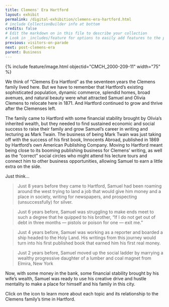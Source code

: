 ```yaml
---
title: Clemens' Era Hartford
layout: exhibit
permalink: /digital-exhibition/clemens-era-hartford.html
# include CollectionBuilder info at bottom
credits: false
# Edit the markdown on in this file to describe your collection
# Look in _includes/feature for options to easily add features to the page
previous: visitors-on-parade
next: post-clemens-era
parent: Business
---
```


{% include feature/image.html objectid="CMCH_2000-209-11" width="75" %}

We think of “Clemens Era Hartford” as the seventeen years the Clemens family lived here. But we have to remember that Hartford’s existing sophisticated population, dynamic commerce, splendid homes, broad avenues, and natural beauty were what attracted Samuel and Olivia Clemens to relocate here in 1871. And Hartford continued to grow and thrive after the Clemenses left. 

The family came to Hartford with some financial stability brought by Olivia’s inherited wealth, but they needed to find sustained economic and social success to raise their family and  grow Samuel’s career in writing and lecturing as Mark Twain. The business of being Mark Twain was just taking off with the success of his first book, Innocents Abroad, published in 1869 by Hartford’s own American Publishing Company. Moving to Hartford meant being close to its booming publishing business for Clemens’ writing, as well as the “correct” social circles who might attend his lecture tours and connect him to other business opportunities, allowing Samuel to earn a little extra on the side. 

Just think… 

> Just 8 years before they came to Hartford, Samuel had been roaming around the west trying to land a job that would give him money and a place in society, writing for newspapers, and prospecting (unsuccessfully) for silver.

> Just 6 years before, Samuel was struggling to make ends meet to such a degree that he quipped to his brother, “If I do not get out of debt in three months — pistols or poison for one — exit me.”

> Just 4 years before, Samuel was working as a reporter and boarded a ship headed to the Holy Land. His writings from this journey would turn into his first published book that earned him his first real money.

> Just 2 years before, Samuel moved up the social ladder by marrying a wealthy progressive daughter of a lumber and coal magnet from Elmira, New York

Now, with some money in the bank, some financial stability brought by his wife’s wealth, Samuel was ready to use his creative drive and hustle mentality to make a place for himself and his family in this city. 

Click on the icon to learn more about each topic and its relationship to the Clemens family’s time in Hartford.


